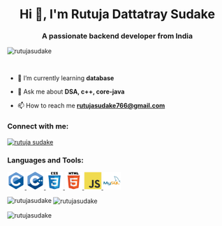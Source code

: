 <h1 align="center">Hi 👋, I'm Rutuja Dattatray Sudake</h1>
<h3 align="center">A passionate backend developer from India</h3>

<p align="left"> <img src="https://komarev.com/ghpvc/?username=rutujasudake&label=Profile%20views&color=0e75b6&style=flat" alt="rutujasudake" /> </p>

<p align="left"> <a href="https://twitter.com/" target="blank"><img src="https://img.shields.io/twitter/follow/?logo=twitter&style=for-the-badge" alt="" /></a> </p>

- 🌱 I’m currently learning **database**

- 💬 Ask me about **DSA, c++, core-java**

- 📫 How to reach me **rutujasudake766@gmail.com**

<h3 align="left">Connect with me:</h3>
<p align="left">
<a href="https://linkedin.com/in/rutuja sudake" target="blank"><img align="center" src="https://raw.githubusercontent.com/rahuldkjain/github-profile-readme-generator/master/src/images/icons/Social/linked-in-alt.svg" alt="rutuja sudake" height="30" width="40" /></a>
</p>

<h3 align="left">Languages and Tools:</h3>
<p align="left"> <a href="https://www.cprogramming.com/" target="_blank" rel="noreferrer"> <img src="https://raw.githubusercontent.com/devicons/devicon/master/icons/c/c-original.svg" alt="c" width="40" height="40"/> </a> <a href="https://www.w3schools.com/cpp/" target="_blank" rel="noreferrer"> <img src="https://raw.githubusercontent.com/devicons/devicon/master/icons/cplusplus/cplusplus-original.svg" alt="cplusplus" width="40" height="40"/> </a> <a href="https://www.w3schools.com/css/" target="_blank" rel="noreferrer"> <img src="https://raw.githubusercontent.com/devicons/devicon/master/icons/css3/css3-original-wordmark.svg" alt="css3" width="40" height="40"/> </a> <a href="https://www.w3.org/html/" target="_blank" rel="noreferrer"> <img src="https://raw.githubusercontent.com/devicons/devicon/master/icons/html5/html5-original-wordmark.svg" alt="html5" width="40" height="40"/> </a> <a href="https://developer.mozilla.org/en-US/docs/Web/JavaScript" target="_blank" rel="noreferrer"> <img src="https://raw.githubusercontent.com/devicons/devicon/master/icons/javascript/javascript-original.svg" alt="javascript" width="40" height="40"/> </a> <a href="https://www.mysql.com/" target="_blank" rel="noreferrer"> <img src="https://raw.githubusercontent.com/devicons/devicon/master/icons/mysql/mysql-original-wordmark.svg" alt="mysql" width="40" height="40"/> </a> </p>

<p><img align="left" src="https://github-readme-stats.vercel.app/api/top-langs?username=rutujasudake&show_icons=true&locale=en&layout=compact" alt="rutujasudake" /></p>

<p>&nbsp;<img align="center" src="https://github-readme-stats.vercel.app/api?username=rutujasudake&show_icons=true&locale=en" alt="rutujasudake" /></p>

<p><img align="center" src="https://github-readme-streak-stats.herokuapp.com/?user=rutujasudake&" alt="rutujasudake" /></p>
